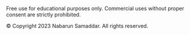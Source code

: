 Free use for educational purposes only.
Commercial uses without proper consent are strictly prohibited.

© Copyright 2023 Nabarun Samaddar. All rights reserved.
